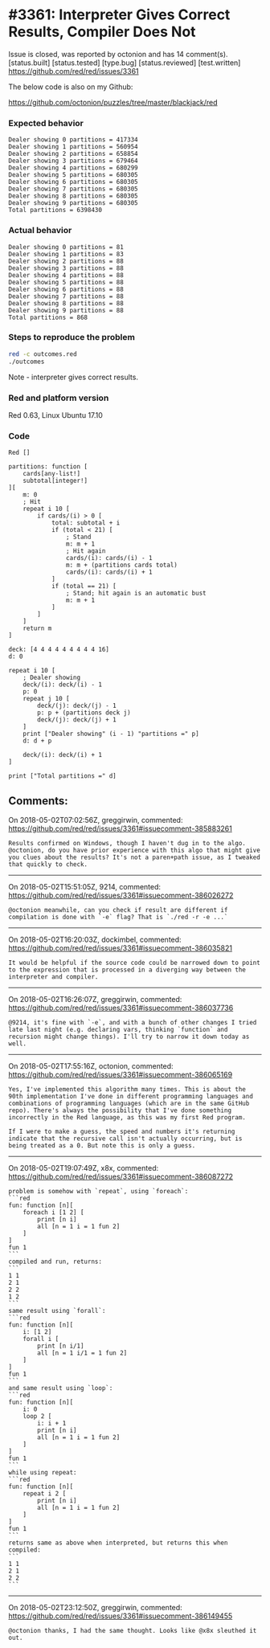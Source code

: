 
#3361: Interpreter Gives Correct Results, Compiler Does Not
================================================================================
Issue is closed, was reported by octonion and has 14 comment(s).
[status.built] [status.tested] [type.bug] [status.reviewed] [test.written]
<https://github.com/red/red/issues/3361>

The below code is also on my Github:

https://github.com/octonion/puzzles/tree/master/blackjack/red

### Expected behavior
```
Dealer showing 0 partitions = 417334
Dealer showing 1 partitions = 560954
Dealer showing 2 partitions = 658854
Dealer showing 3 partitions = 679464
Dealer showing 4 partitions = 680299
Dealer showing 5 partitions = 680305
Dealer showing 6 partitions = 680305
Dealer showing 7 partitions = 680305
Dealer showing 8 partitions = 680305
Dealer showing 9 partitions = 680305
Total partitions = 6398430
```
### Actual behavior
```
Dealer showing 0 partitions = 81
Dealer showing 1 partitions = 83
Dealer showing 2 partitions = 88
Dealer showing 3 partitions = 88
Dealer showing 4 partitions = 88
Dealer showing 5 partitions = 88
Dealer showing 6 partitions = 88
Dealer showing 7 partitions = 88
Dealer showing 8 partitions = 88
Dealer showing 9 partitions = 88
Total partitions = 868
```
### Steps to reproduce the problem
```bash
red -c outcomes.red
./outcomes
```
Note - interpreter gives correct results.
### Red and platform version
Red 0.63, Linux Ubuntu 17.10

### Code
```red
Red []

partitions: function [
    cards[any-list!]
    subtotal[integer!]
][
    m: 0
    ; Hit
    repeat i 10 [
        if cards/(i) > 0 [
            total: subtotal + i
            if (total < 21) [
                ; Stand
                m: m + 1
                ; Hit again
                cards/(i): cards/(i) - 1
                m: m + (partitions cards total)
                cards/(i): cards/(i) + 1
            ]
            if (total == 21) [
                ; Stand; hit again is an automatic bust
                m: m + 1
            ]
        ]
    ]
    return m
]

deck: [4 4 4 4 4 4 4 4 4 16]
d: 0

repeat i 10 [
    ; Dealer showing
    deck/(i): deck/(i) - 1
    p: 0
    repeat j 10 [
        deck/(j): deck/(j) - 1
        p: p + (partitions deck j)
        deck/(j): deck/(j) + 1
    ]
    print ["Dealer showing" (i - 1) "partitions =" p]
    d: d + p

    deck/(i): deck/(i) + 1
]

print ["Total partitions =" d]
```




Comments:
--------------------------------------------------------------------------------

On 2018-05-02T07:02:56Z, greggirwin, commented:
<https://github.com/red/red/issues/3361#issuecomment-385883261>

    Results confirmed on Windows, though I haven't dug in to the algo. @octonion, do you have prior experience with this algo that might give you clues about the results? It's not a paren+path issue, as I tweaked that quickly to check.

--------------------------------------------------------------------------------

On 2018-05-02T15:51:05Z, 9214, commented:
<https://github.com/red/red/issues/3361#issuecomment-386026272>

    @octonion meanwhile, can you check if result are different if compilation is done with `-e` flag? That is `./red -r -e ...`

--------------------------------------------------------------------------------

On 2018-05-02T16:20:03Z, dockimbel, commented:
<https://github.com/red/red/issues/3361#issuecomment-386035821>

    It would be helpful if the source code could be narrowed down to point to the expression that is processed in a diverging way between the interpreter and compiler.

--------------------------------------------------------------------------------

On 2018-05-02T16:26:07Z, greggirwin, commented:
<https://github.com/red/red/issues/3361#issuecomment-386037736>

    @9214, it's fine with `-e`, and with a bunch of other changes I tried late last night (e.g. declaring vars, thinking `function` and recursion might change things). I'll try to narrow it down today as well. 

--------------------------------------------------------------------------------

On 2018-05-02T17:55:16Z, octonion, commented:
<https://github.com/red/red/issues/3361#issuecomment-386065169>

    Yes, I've implemented this algorithm many times. This is about the 90th implementation I've done in different programming languages and combinations of programming languages (which are in the same GitHub repo). There's always the possibility that I've done something incorrectly in the Red language, as this was my first Red program.
    
    If I were to make a guess, the speed and numbers it's returning indicate that the recursive call isn't actually occurring, but is being treated as a 0. But note this is only a guess.

--------------------------------------------------------------------------------

On 2018-05-02T19:07:49Z, x8x, commented:
<https://github.com/red/red/issues/3361#issuecomment-386087272>

    problem is somehow with `repeat`, using `foreach`:
    ```red
    fun: function [n][
    	foreach i [1 2] [
    		print [n i]
    		all [n = 1 i = 1 fun 2]
    	]
    ]
    fun 1
    ```
    compiled and run, returns:
    ```
    1 1
    2 1
    2 2
    1 2
    ```
    same result using `forall`:
    ```red
    fun: function [n][
    	i: [1 2]
    	forall i [
    		print [n i/1]
    		all [n = 1 i/1 = 1 fun 2]
    	]
    ]
    fun 1
    ```
    and same result using `loop`:
    ```red
    fun: function [n][
    	i: 0
    	loop 2 [
    		i: i + 1
    		print [n i]
    		all [n = 1 i = 1 fun 2]
    	]
    ]
    fun 1
    ```
    while using repeat:
    ```red
    fun: function [n][
    	repeat i 2 [
    		print [n i]
    		all [n = 1 i = 1 fun 2]
    	]
    ]
    fun 1
    ```
    returns same as above when interpreted, but returns this when compiled:
    ```
    1 1
    2 1
    2 2
    ```

--------------------------------------------------------------------------------

On 2018-05-02T23:12:50Z, greggirwin, commented:
<https://github.com/red/red/issues/3361#issuecomment-386149455>

    @octonion thanks, I had the same thought. Looks like @x8x sleuthed it out.

